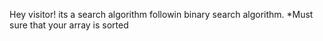 Hey visitor! its a search algorithm followin binary search algorithm.
*Must sure that your array is sorted
